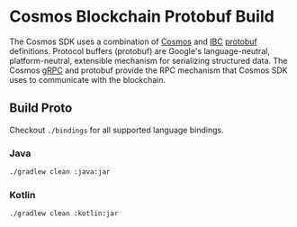 # Cosmos Blockchain Protobuf Build

The Cosmos SDK uses a combination of [Cosmos](https://github.com/cosmos/cosmos-sdk) 
and [IBC](https://github.com/cosmos/ibc-go) [protobuf](https://developers.google.com/protocol-buffers) definitions.
Protocol buffers (protobuf) are Google's language-neutral, platform-neutral,
extensible mechanism for serializing structured data.  The Cosmos
[gRPC](https://grpc.io) and protobuf provide the RPC mechanism that Cosmos SDK uses
to communicate with the blockchain.

## Build Proto
Checkout `./bindings` for all supported language bindings.

### Java
```bash
./gradlew clean :java:jar
```

### Kotlin
```bash
./gradlew clean :kotlin:jar
```
